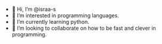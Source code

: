 - 👋 Hi, I’m @israa-s
- 👀 I’m interested in programming languages.
- 🌱 I’m currently learning python.
- 💞️ I’m looking to collaborate on how to be fast and clever in programming.


<!---
israa-s/israa-s is a ✨ special ✨ repository because its `README.md` (this file) appears on your GitHub profile.
You can click the Preview link to take a look at your changes.
--->
